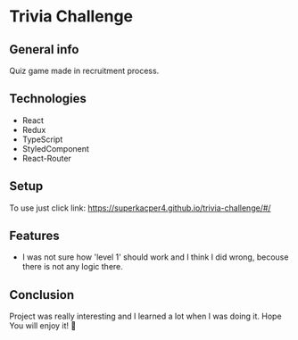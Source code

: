 # Trivia Challenge 


## General info
Quiz game made in recruitment process.

## Technologies
* React
* Redux
* TypeScript
* StyledComponent
* React-Router

## Setup
To use just click link: https://superkacper4.github.io/trivia-challenge/#/

## Features
* I was not sure how 'level 1' should work and I think I did wrong, becouse there is not any logic there.

## Conclusion
Project was really interesting and I learned a lot when I was doing it. Hope You will enjoy it! 🤗
